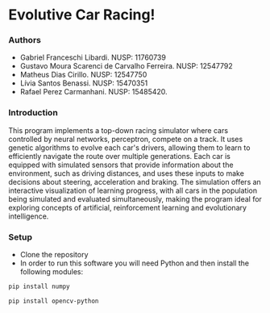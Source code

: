# Evolutive Car Racing!

### Authors 
- Gabriel Franceschi Libardi. NUSP: 11760739
- Gustavo Moura Scarenci de Carvalho Ferreira. NUSP: 12547792
- Matheus Dias Cirillo. NUSP: 12547750
- Lívia Santos Benassi. NUSP: 15470351
- Rafael Perez Carmanhani. NUSP: 15485420.
### Introduction
This program implements a top-down racing simulator where cars controlled by neural networks, perceptron, compete on a track. It uses genetic algorithms to evolve each car's drivers, allowing them to learn to efficiently navigate the route over multiple generations. Each car is equipped with simulated sensors that provide information about the environment, such as driving distances, and uses these inputs to make decisions about steering, acceleration and braking. The simulation offers an interactive visualization of learning progress, with all cars in the population being simulated and evaluated simultaneously, making the program ideal for exploring concepts of artificial, reinforcement learning and evolutionary intelligence.
### Setup
- Clone the repository
- In order to run this software you will need Python and then install the following modules:
```bash
pip install numpy
```
```bash
pip install opencv-python
```

